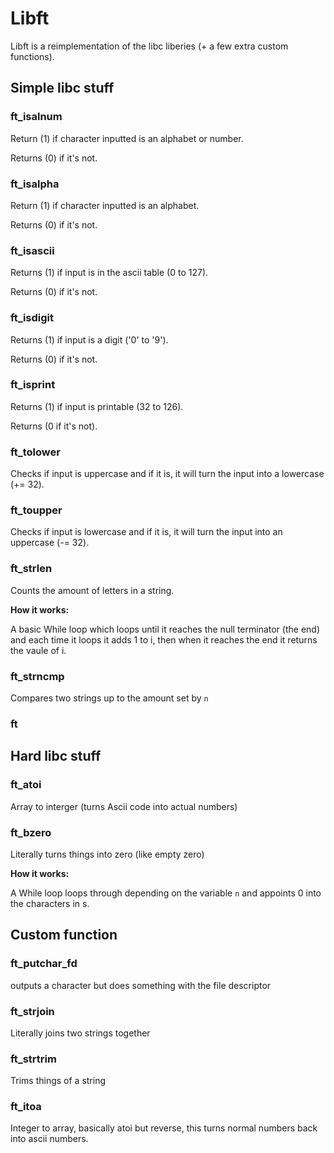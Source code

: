 # Libft

Libft is a reimplementation of the libc liberies (+ a few extra custom functions).

## Simple libc stuff

### ft_isalnum

Return (1) if character inputted is an alphabet or number.

Returns (0) if it's not.

### ft_isalpha

Return (1) if character inputted is an alphabet.

Returns (0) if it's not.

### ft_isascii

Returns (1) if input is in the ascii table (0 to 127).

Returns (0) if it's not.

### ft_isdigit

Returns (1) if input is a digit ('0' to '9').

Returns (0) if it's not.

### ft_isprint

Returns (1) if input is printable (32 to 126).

Returns (0 if it's not).

### ft_tolower

Checks if input is uppercase and if it is, it will turn the input into a lowercase (+= 32).

### ft_toupper

Checks if input is lowercase and if it is, it will turn the input into an uppercase (-= 32).

### ft_strlen

Counts the amount of letters in a string.

**How it works:**

A basic While loop which loops until it reaches the null terminator (the end) and each time it loops it adds 1 to i, then when it reaches the end it returns the vaule of i.

### ft_strncmp

Compares two strings up to the amount set by `n`

### ft

## Hard libc stuff

### ft_atoi

Array to interger (turns Ascii code into actual numbers)

### ft_bzero

Literally turns things into zero (like empty zero)

**How it works:**

A While loop loops through depending on the variable `n` and appoints 0 into the characters in s.

## Custom function

### ft_putchar_fd

outputs a character but does something with the file descriptor

### ft_strjoin

Literally joins two strings together

### ft_strtrim

Trims things of a string

### ft_itoa

Integer to array, basically atoi but reverse, this turns normal numbers back into ascii numbers.